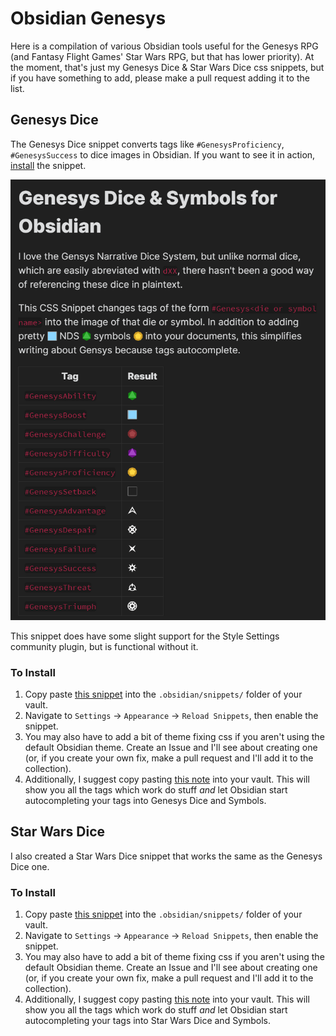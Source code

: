 # Obsidian Genesys

Here is a compilation of various Obsidian tools useful for the Genesys RPG (and Fantasy Flight Games' Star Wars RPG, but that has lower priority). At the moment, that's just my Genesys Dice & Star Wars Dice css snippets, but if you have something to add, please make a pull request adding it to the list. 

## Genesys Dice

The Genesys Dice snippet converts tags like `#GenesysProficiency`, `#GenesysSuccess` to dice images in Obsidian. If you want to see it in action, <a href="#to-install">install</a> the snippet.

<a href="./examples/GenesysDiceExample.md"><img src="./examples/GenesysDiceExample.png"></a>

This snippet does have some slight support for the Style Settings community plugin, but is functional without it.

<h3>To Install</h3>

1. Copy paste [this snippet](https://raw.githubusercontent.com/Craftidore/Obsidian-Genesys/master/snippets/GenesysDice/GenesysDice.css) into the `.obsidian/snippets/` folder of your vault.
2. Navigate to `Settings` → `Appearance` → `Reload Snippets`, then enable the snippet.
3. You may also have to add a bit of theme fixing css if you aren't using the default Obsidian theme. Create an Issue and I'll see about creating one (or, if you create your own fix, make a pull request and I'll add it to the collection).
4. Additionally, I suggest copy pasting [this note](./examples/GenesysDiceExample.md) into your vault. This will show you all the tags which work do stuff *and* let Obsidian start autocompleting your tags into Genesys Dice and Symbols. 

## Star Wars Dice

I also created a Star Wars Dice snippet that works the same as the Genesys Dice one. 

### To Install
1. Copy paste [this snippet](https://raw.githubusercontent.com/Craftidore/Obsidian-Genesys/master/snippets/StarWarsDice/StarWarsDice.css) into the `.obsidian/snippets/` folder of your vault.
2. Navigate to `Settings` → `Appearance` → `Reload Snippets`, then enable the snippet.
3. You may also have to add a bit of theme fixing css if you aren't using the default Obsidian theme. Create an Issue and I'll see about creating one (or, if you create your own fix, make a pull request and I'll add it to the collection).
4. Additionally, I suggest copy pasting [this note](./examples/StarWarsDiceExample.md) into your vault. This will show you all the tags which work do stuff *and* let Obsidian start autocompleting your tags into Star Wars Dice and Symbols. 
